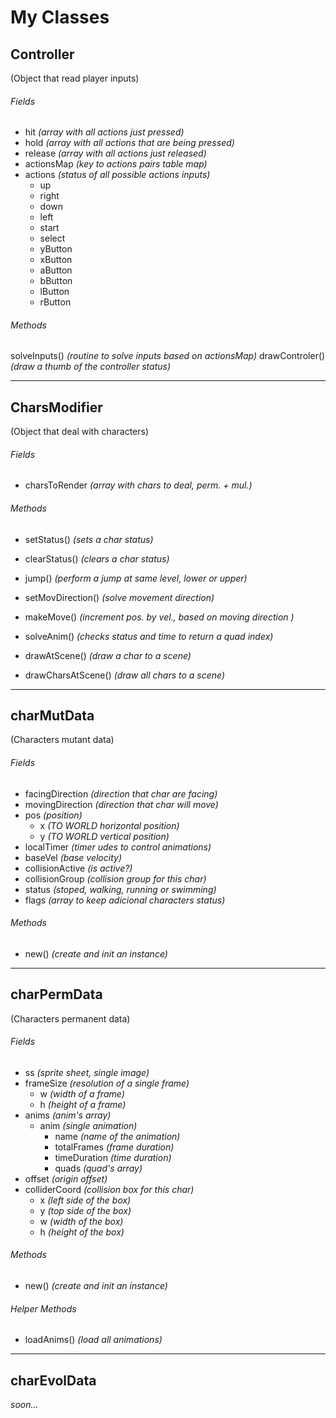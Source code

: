 # My Classes

## Controller
(Object that read player inputs)
###### Fields
- hit _(array with all actions just pressed)_
- hold _(array with all actions that are being pressed)_
- release _(array with all actions just released)_
- actionsMap _(key to actions pairs table map)_
- actions _(status of all possible actions inputs)_
  - up
  - right
  - down
  - left
  - start
  - select
  - yButton
  - xButton
  - aButton
  - bButton
  - lButton
  - rButton

###### Methods
solveInputs() _(routine to solve inputs based on actionsMap)_
drawControler() _(draw a thumb of the controller status)_

-----
## CharsModifier
(Object that deal with characters)
###### Fields
- charsToRender _(array with chars to deal, perm. + mul.)_

###### Methods
- setStatus() _(sets a char status)_
- clearStatus() _(clears a char status)_

- jump() _(perform a jump at same level, lower or upper)_

- setMovDirection() _(solve movement direction)_
- makeMove() _(increment pos. by vel., based on moving direction )_

- solveAnim() _(checks status and time to return a quad index)_

- drawAtScene() _(draw a char to a scene)_
- drawCharsAtScene() _(draw all chars to a scene)_

-----
## charMutData
(Characters mutant data)
###### Fields
- facingDirection _(direction that char are facing)_
- movingDirection _(direction that char will move)_
- pos _(position)_
  - x _(TO WORLD horizontal position)_
  - y _(TO WORLD vertical position)_
- localTimer _(timer udes to control animations)_
- baseVel _(base velocity)_
- collisionActive _(is active?)_
- collisionGroup _(collision group for this char)_
- status _(stoped, walking, running or swimming)_
- flags _(array to keep adicional characters status)_

###### Methods
- new() _(create and init an instance)_

-----
## charPermData
(Characters permanent data)
###### Fields
- ss _(sprite sheet, single image)_
- frameSize _(resolution of a single frame)_
  - w _(width of a frame)_
  - h _(height of a frame)_
- anims _(anim's array)_
  - anim _(single animation)_
     - name _(name of the animation)_
     - totalFrames _(frame duration)_
     - timeDuration _(time duration)_
     - quads _(quad's array)_
- offset _(origin offset)_
- colliderCoord _(collision box for this char)_
  - x _(left side of the box)_
  - y _(top side of the box)_
  - w _(width of the box)_
  - h _(height of the box)_

###### Methods
- new() _(create and init an instance)_

###### Helper Methods
- loadAnims() _(load all animations)_

-----
## charEvolData
_soon..._
